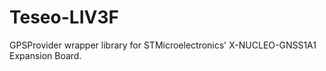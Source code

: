 # Teseo-LIV3F

 GPSProvider wrapper library for STMicroelectronics' X-NUCLEO-GNSS1A1 Expansion Board.
